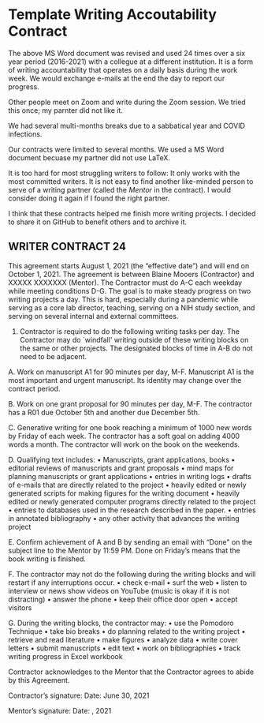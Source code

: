 # Template Writing Accoutability Contract

The above MS Word document was revised and used 24 times over a six year period (2016-2021) with a collegue at a different institution.
It is a form of writing accountability that operates on a daily basis during the work week. 
We would exchange e-mails at the end the day to report our progress.

Other people meet on Zoom and write during the Zoom session.
We tried this once; my parnter did not like it.

We had several multi-months breaks due to a sabbatical year and COVID infections.

Our contracts were limited to several months.
We used a MS Word document becuase my partner did not use LaTeX.

It is too hard for most struggling writers to follow: It only works with the most committed writers.
It is not easy to find another like-minded person to serve of a writing partner (called the *Mentor* in the contract).
I would consider doing it again if I found the right partner.

I think that these contracts helped me finish more writing projects.
I decided to share it on GitHub to benefit others and to archive it.


## WRITER CONTRACT 24

This agreement starts August 1, 2021 (the “effective date”) and will end on October 1, 2021. The agreement is between Blaine Mooers (Contractor) and XXXXX XXXXXXX (Mentor). The Contractor must do A-C each weekday while meeting conditions D-G. The goal is to make steady progress on two writing projects a day. This is hard, especially during a pandemic while serving as a core lab director, teaching, serving on a NIH study section, and serving on several internal and external committees. 

1. Contractor is required to do the following writing tasks per day. The Contractor may do `windfall' writing outside of these writing blocks on the same or other projects. The designated blocks of time in A-B do not need to be adjacent.

A. Work on manuscript A1 for 90 minutes per day, M-F. Manuscript A1 is the most important and urgent manuscript. Its identity may change over the contract period. 

B. Work on one grant proposal for 90 minutes per day, M-F. The contractor has a R01 due October 5th and another due December 5th.

C. Generative writing for one book reaching a minimum of 1000 new words by Friday of each week. The contractor has a soft goal on adding 4000 words a month. The contractor will work on the book on the weekends. 

D. Qualifying text includes:
•	Manuscripts, grant applications, books
•	editorial reviews of manuscripts and grant proposals
•	mind maps for planning manuscripts or grant applications
•	entries in writing logs
•	drafts of e-mails that are directly related to the project
•	heavily edited or newly generated scripts for making figures for the writing document
•	heavily edited or newly generated computer programs directly related to the project
•	entries to databases used in the research described in the paper.
•	entries in annotated bibliography
•	any other activity that advances the writing project

E. Confirm achievement of A and B by sending an email with “Done" on the subject line to the Mentor by 11:59 PM. Done on Friday’s means that the book writing is finished.

F. The contractor may not do the following during the writing blocks and will restart if any interruptions occur.
•	check e-mail
•	surf the web
•	listen to interview or news show videos on YouTube (music is okay if it is not distracting)
•	answer the phone
•	keep their office door open
•	accept visitors

G. During the writing blocks, the contractor may:
•	use the Pomodoro Technique
•	take bio breaks
•	do planning related to the writing project
•	retrieve and read literature
•	make figures
•	analyze data
•	write cover letters
•	submit manuscripts
•	edit text
•	work on bibliographies
•	track writing progress in Excel workbook

Contractor acknowledges to the Mentor that the Contractor agrees to abide by this Agreement.

Contractor’s signature:		                                  Date: June 30, 2021


Mentor’s signature: 		                                    Date: , 2021

